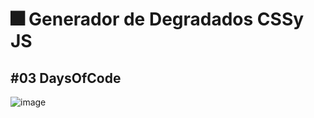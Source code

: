 # 🎆 Generador de Degradados CSSy JS
##  #03 DaysOfCode



![image](https://github.com/DizeWEb/Gradient--Color-Generator/assets/141795901/d29a4e20-2144-448d-8085-7d8b873b15fe)
